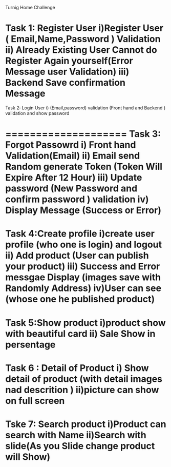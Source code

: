 Turnig Home Challenge 


 Task 1: Register User
       i)Register User ( Email,Name,Password ) Validation
       ii)  Already Existing User Cannot do Register Again yourself(Error Message  user Validation)
       iii) Backend Save  confirmation Message  
  ====================
Task 2: Login User
       i) (Email,password) validation  (Front hand and Backend ) validation and show password
       
  ==================== 
Task 3: Forgot Passowrd
        i) Front hand Validation(Email)
        ii) Email send Random generate Token (Token Will Expire After 12 Hour)
        iii) Update password (New Password and confirm password ) validation 
        iv) Display Message (Success or Error)
  ====================
 Task 4:Create  profile
      i)create user profile (who one is login)  and logout 
      ii) Add product (User can publish your product)
      iii) Success and Error messgae Display (images save with Randomly Address)
      iv)User can see (whose one he  published product)
  ===================
Task 5:Show product
       i)product show with beautiful card
       ii) Sale Show in persentage
  ==================
Task 6 : Detail of Product
        i) Show detail of product (with detail images nad descrition )
        ii)picture can show on full screen 
  ==================
Tske 7: Search product 
      i)Product can search with Name 
      ii)Search with slide(As you Slide change product will Show)
   ==================================================================================================



 

      
